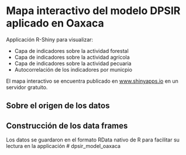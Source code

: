 # Mapa interactivo del modelo DPSIR aplicado en Oaxaca

Applicación R-Shiny para visualizar: 
* Capa de indicadores sobre la actividad forestal
* Capa de indicadores sobre la actividad agrícola
* Capa de indicadores sobre la actividad pecuaria
* Autocorrelación de los indicadores por municpio

El mapa interactivo se encuentra publicado en www.shinyapps.io en un servidor gratuito. 



## Sobre el origen de los datos



## Construcción de los data frames



Los datos se guardaron en el formato RData nativo de R para facilitar su lectura en la applicación # dpsir_model_oaxaca
